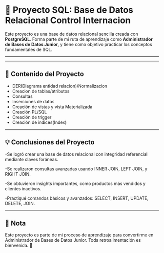# 🏥 Proyecto SQL: Base de Datos Relacional Control Internacion

Este proyecto es una base de datos relacional sencilla creada con **PostgreSQL**. Forma parte de mi ruta de aprendizaje como **Administrador de Bases de Datos Junior**, y tiene como objetivo practicar los conceptos fundamentales de SQL.

---


---

## 🔑 Contenido del Proyecto
- DER(Diagrama entidad relacion)/Normalizacion
- Creacion de tablas/atributos
- Consultas
- Inserciones de datos
- Creación de vistas y vista Materializada
- Creación PL/SQL
- Creación de trigger
- Creación de indices(Index)

---
  
## 💡 Conclusiones del Proyecto

-Se logró crear una base de datos relacional con integridad referencial mediante claves foráneas.

-Se realizaron consultas avanzadas usando INNER JOIN, LEFT JOIN, y RIGHT JOIN.

-Se obtuvieron insights importantes, como productos más vendidos y clientes inactivos.

-Practiqué comandos básicos y avanzados: SELECT, INSERT, UPDATE, DELETE, JOIN.

---
## 📢  Nota

Este proyecto es parte de mi proceso de aprendizaje para convertirme en Administrador de Bases de Datos Junior. Toda retroalimentación es bienvenida. 🚀
